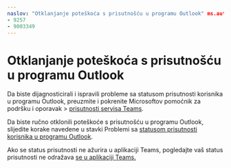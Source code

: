 ```yaml
---
naslov: "Otklanjanje poteškoća s prisutnošću u programu Outlook" ms.author: pebaum author: pebaum manager: scotv ms.date: 04/8/2021 ms.audience: Admin ms.topic: article ms.service: o365-administration ROBOTS: NOINDEX, NOFOLLOW localization_priority: Priority ms.collection: Adm_O365 ms.custom: (
- 9257
- 9003349
---
```


# <a name="troubleshoot-presence-issues-in-outlook"></a>Otklanjanje poteškoća s prisutnošću u programu Outlook

Da biste dijagnosticirali i ispravili probleme sa statusom prisutnosti korisnika u programu Outlook, preuzmite i pokrenite Microsoftov pomoćnik za podršku i oporavak > [prisutnosti servisa Teams](https://aka.ms/SaRA-TeamsPresenceScenario).

Da biste ručno otklonili poteškoće s prisutnošću u programu Outlook, slijedite korake navedene u stavki Problemi sa [statusom prisutnosti korisnika u programu Outlook](https://docs.microsoft.com/microsoftteams/troubleshoot/teams-im-presence/issues-with-presence-in-outlook).

Ako se status prisutnosti ne ažurira u aplikaciji Teams, pogledajte vaš status prisutnosti ne odražava [se u aplikaciji Teams.](https://docs.microsoft.com/microsoftteams/troubleshoot/teams-im-presence/presence-not-show-actual-status)
